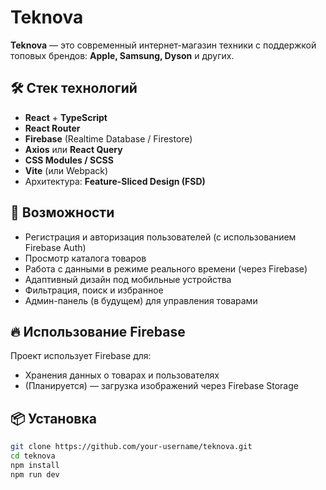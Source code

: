 # Teknova

**Teknova** — это современный интернет-магазин техники с поддержкой топовых брендов: **Apple, Samsung, Dyson** и других.

## 🛠️ Стек технологий

- **React** + **TypeScript**
- **React Router**
- **Firebase** (Realtime Database / Firestore)
- **Axios** или **React Query**
- **CSS Modules / SCSS**
- **Vite** (или Webpack)
- Архитектура: **Feature-Sliced Design (FSD)**

## 🚀 Возможности

- Регистрация и авторизация пользователей (с использованием Firebase Auth)
- Просмотр каталога товаров
- Работа с данными в режиме реального времени (через Firebase)
- Адаптивный дизайн под мобильные устройства
- Фильтрация, поиск и избранное
- Админ-панель (в будущем) для управления товарами

## 🔥 Использование Firebase

Проект использует Firebase для:

- Хранения данных о товарах и пользователях
- (Планируется) — загрузка изображений через Firebase Storage

## 📦 Установка

```bash
git clone https://github.com/your-username/teknova.git
cd teknova
npm install
npm run dev
```
